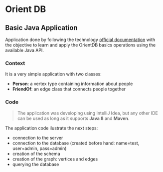 # Orient DB

## Basic Java Application

Application done by following the technology [official documentation](https://orientdb.org/docs/3.0.x/fiveminute/) with the objective to learn and apply the OrientDB basics operations using the available Java API.

### Context

It is a very simple application with two classes:
- **Person**: a vertex type containing information about people
- **FriendOf**: an edge class that connects people together

### Code

> The application was developing using IntelliJ Idea, but any other IDE can be used as long as it supports **Java 8** and **Maven**.

The application code ilustrate the next steps:
- connection to the server
- connection to the database (created before hand: name=test, user=admin, pass=admin)
- creation of the schema
- creation of the graph: vertices and edges 
- querying the database
